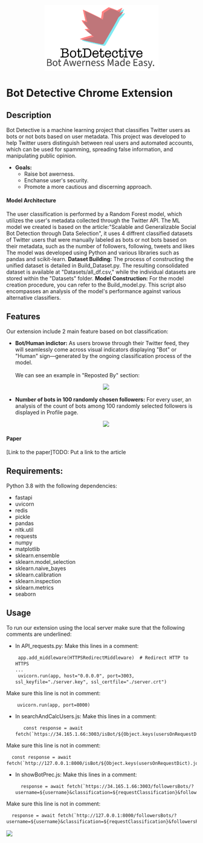 <p align="center">
  <img src="Photos/logo_img.png" width="300" />
</p>  

# Bot Detective Chrome Extension

## Description
Bot Detective is a machine learning project that classifies Twitter users as bots or not bots based on user metadata. This project was developed to help Twitter users distinguish between real users and automated accounts, which can be used for spamming, spreading false information, and manipulating public opinion.

- **Goals:**
  - Raise bot awerness.
  - Enchanse user's security.
  - Promote a more cautious and discerning approach.

#### Model Architecture
The user classification is performed by a Random Forest model, which utilizes the user's metadata collected through the Twitter API.
The ML model we created is based on the article:"Scalable and Generalizable Social Bot Detection through Data Selection", it uses 4 diffrent classified datasets of Twitter users that were manually labeled as bots or not bots based on their metadata, such as the number of followers, following, tweets and likes
The model was developed using Python and various libraries such as pandas and scikit-learn. 
**Dataset Building:**  The process of constructing the unified dataset is detailed in Build_Dataset.py. The resulting consolidated dataset is available at "Datasets/all_df.csv," while the individual datasets are stored within the "Datasets" folder.
**Model Construction:** For the model creation procedure, you can refer to the Build_model.py. This script also encompasses an analysis of the model's performance against various alternative classifiers.

## Features
Our extension include 2 main feature based on bot classification:
- **Bot/Human indictor:** As users browse through their Twitter feed, they will seamlessly come across visual indicators displaying "Bot" or "Human" sign—generated by the ongoing classification process of the model.<br/><br/> We can see an example in "Reposted By" section: <br/> <p align="center"> <img src="https://github.com/stav-bentov/Twitter-Bot-Detector/blob/main/Gifs/bots%20in%20reposted%20by.gif" width='500px'>  </p>  
- **Number of bots in 100 randomly chosen followers:** For every user, an analysis of the count of bots among 100 randomly selected followers is displayed in Profile page.<p align="center"><img src="https://github.com/stav-bentov/Twitter-Bot-Detector/blob/main/Gifs/bot%20and%20followers.gif" width='500px'></p>

#### Paper 
[Link to the paper]TODO: Put a link to the article

## Requirements:

Python 3.8 with the following dependencies:
- fastapi
- uvicorn
- redis
- pickle
- pandas
- nltk.util
- requests
- numpy
- matplotlib
- sklearn.ensemble
- sklearn.model_selection
- sklearn.naive_bayes
- sklearn.calibration
- sklearn.inspection
- sklearn.metrics
- seaborn

## Usage
To run our extension using the local server make sure that the following comments are underlined:
- In API_requests.py: 
Make this lines in a comment:
   ``` 
    app.add_middleware(HTTPSRedirectMiddleware)  # Redirect HTTP to HTTPS
   ...
    uvicorn.run(app, host="0.0.0.0", port=3003, ssl_keyfile="./server.key", ssl_certfile="./server.crt")
    ```
Make sure this line is not in comment:
  ``` 
      uvicorn.run(app, port=8000)
   ```
- In searchAndCalcUsers.js:
Make this lines in a comment:
   ``` 
      const response = await fetch(`https://34.165.1.66:3003/isBot/${Object.keys(usersOnRequestDict).join(',')}`);
    ```
Make sure this line is not in comment:
  ``` 
    const response = await fetch(`http://127.0.0.1:8000/isBot/${Object.keys(usersOnRequestDict).join(',')}`);
   ```
- In showBotPrec.js:
Make this lines in a comment:
   ``` 
     response = await fetch(`https://34.165.1.66:3003/followersBots/?username=${username}&classification=${requestClassification}&followersPrec=${requestFollowersPrec}`);
    ```
Make sure this line is not in comment:
  ``` 
    response = await fetch(`http://127.0.0.1:8000/followersBots/?username=${username}&classification=${requestClassification}&followersPrec=${requestFollowersPrec}`);
   ```


<img src="https://github.com/stav-bentov/Twitter-Bot-Detector/blob/main/Gifs/part%20action%20gif.gif" width='500px' align="center"> 

